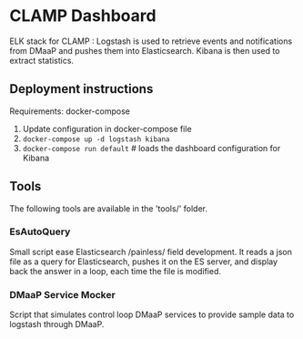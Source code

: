 CLAMP Dashboard
===============

ELK stack for CLAMP : Logstash is used to retrieve events and notifications from DMaaP and pushes them into Elasticsearch.
Kibana is then used to extract statistics.


Deployment instructions
-----------------------

Requirements: docker-compose

1. Update configuration in docker-compose file
2. `docker-compose up -d logstash kibana`
3. `docker-compose run default`  # loads the dashboard configuration for Kibana


Tools
-----

The following tools are available in the 'tools/' folder.


### EsAutoQuery

Small script ease Elasticsearch /painless/ field development.
It reads a json file as a query for Elasticsearch, pushes it on the ES server, and display back the answer in a loop, each time the file is modified.


### DMaaP Service Mocker

Script that simulates control loop DMaaP services to provide sample data to logstash through DMaaP.







